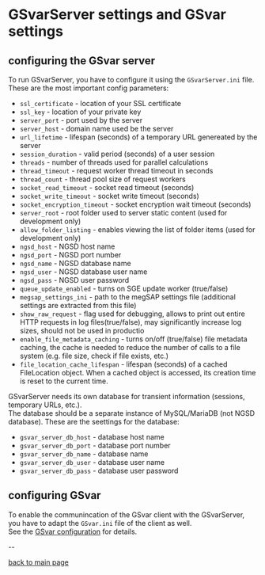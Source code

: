 # GSvarServer settings and GSvar settings


## configuring the GSvar server

To run GSvarServer, you have to configure it using the `GSvarServer.ini` file.  
These are the most important config parameters:

* `ssl_certificate` - location of your SSL certificate
* `ssl_key` - location of your private key
* `server_port` - port used by the server
* `server_host` - domain name used be the server
* `url_lifetime` - lifespan (seconds) of a temporary URL genereated by the server
* `session_duration` - valid period (seconds) of a user session
* `threads` - number of threads used for parallel calculations
* `thread_timeout` - request worker thread timeout in seconds
* `thread_count` - thread pool size of request workers
* `socket_read_timeout` - socket read timeout (seconds)
* `socket_write_timeout` - socket write timeout (seconds)
* `socket_encryption_timeout` - socket encryption wait timeout (seconds)
* `server_root` - root folder used to server static content (used for development only)
* `allow_folder_listing` - enables viewing the list of folder items (used for development only)
* `ngsd_host` - NGSD host name
* `ngsd_port` - NGSD port number
* `ngsd_name` - NGSD database name
* `ngsd_user` - NGSD database user name
* `ngsd_pass` - NGSD user password
* `queue_update_enabled` - turns on SGE update worker (true/false)
* `megsap_settings_ini` - path to the megSAP settings file (additional settings are extracted from this file)
* `show_raw_request` - flag used for debugging, allows to print out entire HTTP requests in log files(true/false), may significantly increase log sizes, should not be used in productio
* `enable_file_metadata_caching` - turns on/off (true/false) file metadata caching, the cache is needed to reduce the number of calls to a file system (e.g. file size, check if file exists, etc.)
* `file_location_cache_lifespan` - lifespan (seconds) of a cached FileLocation object. When a cached object is accessed, its creation time is reset to the current time.

GSvarServer needs its own database for transient information (sessions, temporary URLs, etc.).  
The database should be a separate instance of MySQL/MariaDB (not NGSD database).
These are the seettings for the database:

* `gsvar_server_db_host` - database host name
* `gsvar_server_db_port` - database port number
* `gsvar_server_db_name` - database name
* `gsvar_server_db_user` - database user name
* `gsvar_server_db_pass` - database user password

## configuring GSvar

To enable the communincation of the GSvar client with the GSvarServer, you have to adapt the `GSvar.ini` file of the client as well.  
See the [GSvar configuration](../GSvar/configuration.md) for details.

--

[back to main page](index.md)
